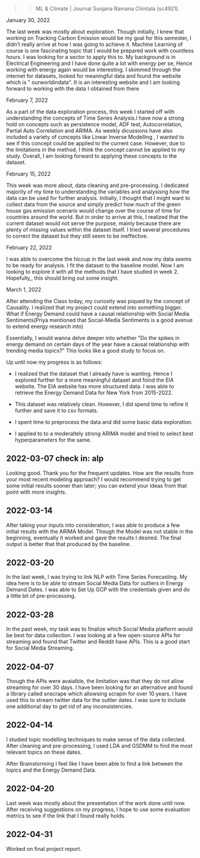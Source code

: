 >>ML & Climate | Journal
>>Sunjana Ramana Chintala (sc4921)

January 30, 2022

The last week was mostly about exploration. Though initially, I knew that working on Tracking
Carbon Emission would be my goal for this semester, I didn’t really arrive at how I was going to
achieve it. Machine Learning of course is one fascinating topic that I would be prepared work
with countless hours. I was looking for a sector to apply this to. My background is in Electrical
Engineering and I have done quite a lot with energy per se, Hence working with energy again
would be interesting. I skimmed through the internet for datasets, looked for meaningful data
and found the website which is " ourworldindata". It is an interesting website and I am looking
forward to working with the data I obtained from there

February 7, 2022 

As a part of the data exploration process, this week I started off with understanding the concepts of Time Series Analysis.I have now a strong hold on concepts such as persistence model, ADF test, Autocorrelation, Partial Auto Correlation and ARIMA. As weekly dicussions have also included a variety of concepts like Linear Inverse Modelling , I wanted to see if this concept could be applied to the current case. However, due to the limitations in the method, I think the concept cannot be applied to my study. Overall, I am looking forward to applying these concepts to the dataset.

February 15, 2022

This week was more about, data cleaning and pre-processing. I dedicated majority of my time to understanding the variables and analysisng how the data can be used for further analysis. Initially, I thought that I might want to collect data from the source and simply predict how much of the green house gas emission scenario would change over the course of time for countries around the world. But in order to arrive at this, I realized that the current dataset would not serve the purpose, mainly because there are plenty of missing values within the dataset itself. I tried several procedures to correct the dataset but they still seem to be ineffective.


February 22, 2022 

I was able to overcome the hiccup in the last week and now my data seems to be ready for analysis. I fit the dataset to the baseline model. Now I am looking to explore it with all the methods that I have studied in week 2. Hopefully,, this should bring out some insight.

March 1, 2022

After attending the Class today, my curiosity was piqued by the concept of Causality. I realized that my project could extend into something bigger.
What if Energy Demand could have a causal relationship with Social Media Sentiments(Priya mentioned that Social-Media Sentiments is a good avenue to extend energy research into)

Essentially, I would wanna delve deeper into whether "Do the spikes in energy demand on certain days of the year have a causal relationship with trending media topics?"
This looks like a good study to focus on.

Up until now my progress is as follows:

- I realized that the dataset that I already have is wanting.
Hence I explored further for a more meaningful dataset and foind the EIA website.
The EIA website has more structured data. I was able to retrieve the Energy Demand Data for New York from 2015-2022.

- This dataset was relatively clean. However, I did spend time to refine it further and save it to csv formats.

- I spent time to preprocess the data and did some basic data exploration.

- I applied to to a moderaltely strong ARIMA model and tried to select best hyperparameters for the same.

## 2022-03-07 check in: alp

Looking good. Thank you for the frequent updates. How are the results from your most recent modeling approach? I would recommend trying to get some initial results sooner than later; you can extend your ideas from that point with more insights.

## 2022-03-14 

After taking your inputs into consideration, I was able to produce a few initial results with the ARIMA Model. Though the Model was not stable in the beginning, eventually it worked and gave the results I desired. The final output is better that that produced by the baseline.

## 2022-03-20

In the last week, I was trying to link NLP with Time Series Forecasting. My idea here is to be able to stream Social Media Data for outliers in Energy Demand Dates. I was able to Set Up GCP with the credentials given and do a little bit of pre-processing.


## 2022-03-28

In the past week, my task was to finalize which Social Media platform would be best for data collection. I was looking at a few open-source APIs for streaming and found that Twitter and Reddit have APIs. This is a good start for Social Media Streaming. 

##  2022-04-07

Though the APIs were avaialble, the limitation was that they do not allow streaming for over 30 days. I have been looking for an alternative and found a library called snscrape which allowsing scrapin for over 10 years. I have used this to stream twitter data for the outlier dates. I was sure to include one additional day to get rid of any inconsistencies.

## 2022-04-14

I studied topic modelling techniques to make sense of the data collected. After cleaning and pre-processing, I used LDA and GSDMM to find the most relevant topics on these dates.

After Brainstorming I feel like I have been able to find a link between the topics and the Energy Demand Data.

## 2022-04-20

Last week was mostly about the presentation of the work done until now. After receiving suggestions on my progress, I hope to use some evaluation metrics to see if the link that I found really holds.

## 2022-04-31

Worked on final project report.





